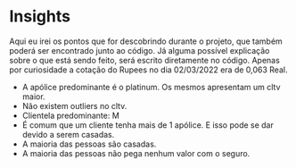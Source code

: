 # Insights

Aqui eu irei os pontos que for descobrindo durante o projeto, que também poderá ser encontrado junto ao código. Já alguma possível explicação sobre o que está sendo feito, será escrito diretamente no código.
Apenas por curiosidade a cotação do Rupees no dia 02/03/2022 era de 0,063 Real. 

 * A apólice predominante é o platinum. Os mesmos apresentam um cltv maior.
 * Não existem outliers no cltv.
 * Clientela predominante: M
 * É comum que um cliente tenha mais de 1 apólice. E isso pode se dar devido a serem casadas.
 * A maioria das pessoas são casadas.
 * A maioria das pessoas não pega nenhum valor com o seguro.